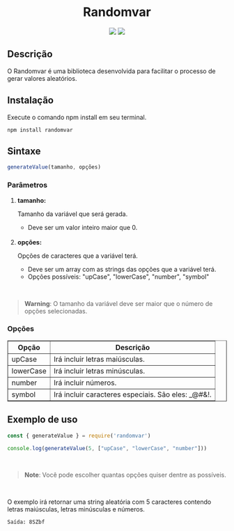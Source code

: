 <h1 align="center">Randomvar</h1>

<p align="center">
  <img src="https://img.shields.io/badge/version-1.0.1-blue"/>
  <img src="https://img.shields.io/badge/license-ISC-green"/>
</p>

<h2>Descrição</h2>
<p>O Randomvar é uma biblioteca desenvolvida para facilitar o processo de gerar valores aleatórios.</p>

<h2>Instalação</h2>

Execute o comando npm install em seu terminal.
```shell
npm install randomvar
```
<h2>Sintaxe</h2>

```js
generateValue(tamanho, opções)
```
<h3>Parâmetros</h3>
<ol>
    <li><b>tamanho:</b> <p>Tamanho da variável que será gerada.<p>
      <ul>
        <li>Deve ser um valor inteiro maior que 0.</li>
      </ul>
    </li>
    <br>
    <li><b>opções:</b> <p>Opções de caracteres que a variável terá.</p>
      <ul>
        <li>Deve ser um array com as strings das opções que a variável terá.</li>
        <li>Opções possíveis: "upCase", "lowerCase", "number", "symbol"</li>
      </ul>
    </li>
</ol>

<br>

> **Warning**: O tamanho da variável deve ser maior que o número de opções selecionadas.

<h3>Opções</h3>

<table border="1">
   <thead>
   <tr>
       <th>Opção</th>
       <th>Descrição</th>
   </tr>
   </thead>
   <tbody>
   <tr>
       <td>upCase</td>
       <td>Irá incluir letras maiúsculas.</td>
   </tr>
   <tr>
       <td>lowerCase</td>
       <td>Irá incluir letras minúsculas.</td>
   </tr>
   <tr>
       <td>number</td>
       <td>Irá incluir números.</td>
   </tr>
   <tr>
       <td>symbol</td>
       <td>Irá incluir caracteres especiais. São eles: _@#&!.</td>
   </tr>
   </tbody>
</table>

<h2>Exemplo de uso</h2>

```js
const { generateValue } = require('randomvar')

console.log(generateValue(5, ["upCase", "lowerCase", "number"]))
```

<br>

> **Note**: Você pode escolher quantas opções quiser dentre as possíveis.

<br>

<p>O exemplo irá retornar uma string aleatória com 5 caracteres contendo letras maiúsculas, letras minúsculas e números.</p>

```
Saída: 8SZbf
```
